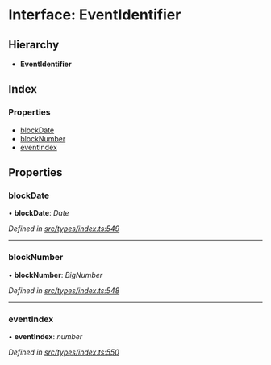 # Interface: EventIdentifier

## Hierarchy

* **EventIdentifier**

## Index

### Properties

* [blockDate](eventidentifier.md#blockdate)
* [blockNumber](eventidentifier.md#blocknumber)
* [eventIndex](eventidentifier.md#eventindex)

## Properties

###  blockDate

• **blockDate**: *Date*

*Defined in [src/types/index.ts:549](https://github.com/PolymathNetwork/polymesh-sdk/blob/7362b318/src/types/index.ts#L549)*

___

###  blockNumber

• **blockNumber**: *BigNumber*

*Defined in [src/types/index.ts:548](https://github.com/PolymathNetwork/polymesh-sdk/blob/7362b318/src/types/index.ts#L548)*

___

###  eventIndex

• **eventIndex**: *number*

*Defined in [src/types/index.ts:550](https://github.com/PolymathNetwork/polymesh-sdk/blob/7362b318/src/types/index.ts#L550)*
